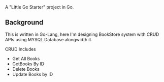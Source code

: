 A "Little Go Starter" project in Go.

Background
---------------------------------------------------------------------------------------
This is written in Go-Lang, here I'm designing BookStore system with CRUD APIs using MYSQL Database alongwidth it.
 
CRUD Includes  
  - Get All Books
  - GetBooks By ID
  - Delete Books 
  - Update Books by ID

